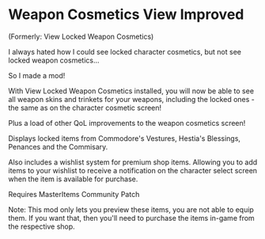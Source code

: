 # Weapon Cosmetics View Improved

(Formerly: View Locked Weapon Cosmetics)

I always hated how I could see locked character cosmetics, but not see locked weapon cosmetics...

So I made a mod!

With View Locked Weapon Cosmetics installed, you will now be able to see all weapon skins and trinkets for your weapons, including the locked ones - the same as on the character cosmetic screen!

Plus a load of other QoL improvements to the weapon cosmetics screen!

Displays locked items from Commodore's Vestures, Hestia's Blessings, Penances and the Commisary.

Also includes a wishlist system for premium shop items. Allowing you to add items to your wishlist to receive a notification on the character select screen when the item is available for purchase.

Requires MasterItems Community Patch

Note: This mod only lets you preview these items, you are not able to equip them. If you want that, then you'll need to purchase the items
in-game from the respective shop.


